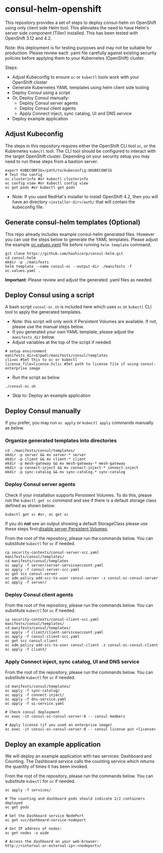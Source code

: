 # consul-helm-openshift
This repository provides a set of steps to deploy consul-helm on OpenShift using only client side Helm tool. This alleviates the need to have Helm's server side component (Tiller) installed. This has been tested with OpenShift 3.12 and 4.2. 

Note: this deployment is for testing purposes and may not be suitable for production. Please review each .yaml file carefully against existing security policies before applying them to your Kubernetes (OpenShift) cluster.

Steps:
- Adjust Kubeconfig to ensure `oc` or `kubectl` tools work with your OpenShift cluster
- Generate Kubernetes YAML templates using helm client side tooling
- Deploy Consul using a script
- Or, Deploy Consul manually:
  - Deploy Consul server agents
  - Deploy Consul client agents
  - Apply Connect inject, sync catalog, UI and DNS service
- Deploy example application

## Adjust Kubeconfig
The steps in this repository requires either the OpenShift CLI tool `oc`, or the Kubernetes `kubectl` tool. The CLI tool should be configured to interact with the target OpenShift cluster. Depending on your security setup you may need to run these steps from a bastion server. 
```
export KUBECONFIG=/path/to/kubeconfig:$KUBECONFIG
# Test the config
oc clusterinfo #or kubectl clusterinfo
oc config view #or kubectl config view
oc get pods #or kubectl get pods
```
- Note: If you used RedHat's installer to install OpenShift 4.2, then you will have an directory `<installer-dir>/auth/` that will contain the kubeconfig file. 

## Generate consul-helm templates (Optional)
This repo already includes example consul-helm generated files. However you can use the steps below to generate the YAML templates. Please adjust the example [oc.values.yaml](oc.values.yaml) file before running `helm template` command.
```
git clone https://github.com/hashicorp/consul-helm.git
cd consul-helm
mkdir -p ./manifests
helm template --name consul-oc --output-dir ./manifests -f oc.values.yaml .
```

**Important**: Please review and adjust the generated .yaml files as needed.

## Deploy Consul using a script
A bash script `consul-oc.sh` is included here which uses `oc` or `kubectl` CLI tool to apply the generated templates. 
- Note: this script will only work if Persistent Volumes are available. If not, please use the manual steps below.
- If you generated your own YAML template, please adjust the `manifests_dir` below.
- Adjust variables at the top of the script if needed
```
# setup environment
manifests_dir=$(pwd)/manifests/consul/templates
cli=oc #Set this to oc or kubectl
license_file=license.hclic #Set path to license file if using consul-enterprise image
```
- Run the script as below
```
./consul-oc.sh
```
- Skip to: Deploy an example application

## Deploy Consul manually
If you prefer, you may run `oc apply` or `kubectl apply` commands manually as below. 

### Organize generated templates into directories
```
cd ./manifests/consul/templates/
mkdir -p server && mv server-* server
mkdir -p client && mv client-* client
mkdir -p mesh-gateway && mv mesh-gateway-* mesh-gateway
mkdir -p connect-inject && mv connect-inject-* connect-inject
mkdir -p sync-catalog && mv sync-catalog-* sync-catalog
```

### Deploy Consul server agents
Check if your installation supports Persistent Volumes. To do this, please run the `kubectl get sc` command and see if there is a default storage class defined as shown below:
```
kubectl get sc #or, oc get sc
```
If you do **not** see an output showing a default StorageClass please use these steps first:[disable server Persistent Volumes](disable_pvc.md).

From the root of the repository, please run the commands below. You can substitute `kubectl` for `oc` if needed.
```
cp security-contexts/consul-server-scc.yaml manifests/consul/templates/
cd manifests/consul/templates
oc apply -f server/server-serviceaccount.yaml
oc apply -f consul-server-scc.yaml
oc get scc consul-server
oc adm policy add-scc-to-user consul-server -z consul-oc-consul-server
oc apply -f server/
```

### Deploy Consul client agents
From the root of the repository, please run the commands below. You can substitute `kubectl` for `oc` if needed.
```
cp security-contexts/consul-client-scc.yaml manifests/consul/templates/
cd manifests/consul/templates/
oc apply -f client/client-serviceaccount.yaml
oc apply -f consul-client-scc.yaml
oc get scc consul-client
oc adm policy add-scc-to-user consul-client -z consul-oc-consul-client
oc apply -f client/
```

### Apply Connect inject, sync catalog, UI and DNS service
From the root of the repository, please run the commands below. You can substitute `kubectl` for `oc` if needed.
```
cd manifests/consul/templates/
oc apply -f sync-catalog/
oc apply -f connect-inject/
oc apply -f dns-service.yaml
oc apply -f ui-service.yaml

# Check consul deployment
oc exec -it consul-oc-consul-server-0 -- consul members

# Apply license (if you used an enterprise image)
oc exec -it consul-oc-consul-server-0 -- consul license put <license>
```

## Deploy an example application
We will deploy an example application with two services: Dashboard and Counting. The Dashboard service calls the counting service which returns the quantity of times it has been invoked.

From the root of the repository, please run the commands below. You can substitute `kubectl` for `oc` if needed.
```
oc apply -f services/

# The counting and dashboard pods should indicate 2/2 containers deployed
oc get pods

# Get the Dashboard service NodePort
oc get svc/dashboard-service-nodeport

# Get IP address of nodes:
oc get nodes -o wide

# Access the dashboard on your web-browser:
http://<internal-or-external-ip>:<nodeport>/
```